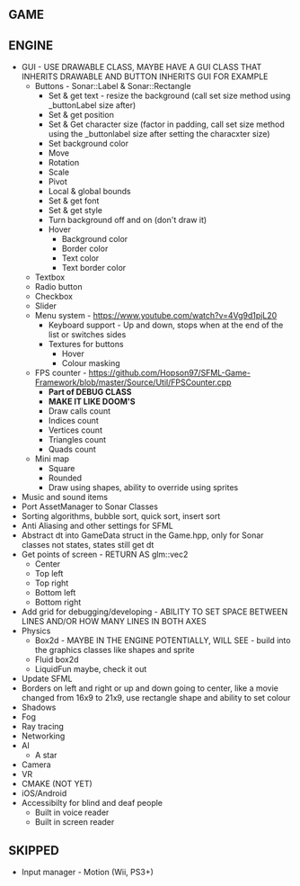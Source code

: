 GAME
-----------------------------------------------------------------

ENGINE
-----------------------------------------------------------------
* GUI - USE DRAWABLE CLASS, MAYBE HAVE A GUI CLASS THAT INHERITS DRAWABLE AND BUTTON INHERITS GUI FOR EXAMPLE
    - Buttons - Sonar::Label & Sonar::Rectangle
        - Set & get text - resize the background (call set size method using _buttonLabel size after)
        - Set & get position
        - Set & Get character size (factor in padding, call set size method using the _buttonlabel size after setting the characxter size)
        - Set background color
        - Move
        - Rotation
        - Scale
        - Pivot
        - Local & global bounds
        - Set & get font
        - Set & get style
        - Turn background off and on (don't draw it)
        - Hover
            - Background color
            - Border color
            - Text color
            - Text border color
    - Textbox
    - Radio button
    - Checkbox
    - Slider
    - Menu system - https://www.youtube.com/watch?v=4Vg9d1pjL20
        - Keyboard support - Up and down, stops when at the end of the list or switches sides
        - Textures for buttons
            - Hover
            - Colour masking
    - FPS counter - https://github.com/Hopson97/SFML-Game-Framework/blob/master/Source/Util/FPSCounter.cpp
        - **Part of DEBUG CLASS**
        - **MAKE IT LIKE DOOM'S**
        - Draw calls count
        - Indices count
        - Vertices count
        - Triangles count
        - Quads count
    - Mini map
        - Square
        - Rounded
        - Draw using shapes, ability to override using sprites
* Music and sound items
* Port AssetManager to Sonar Classes
* Sorting algorithms, bubble sort, quick sort, insert sort
* Anti Aliasing and other settings for SFML
* Abstract dt into GameData struct in the Game.hpp, only for Sonar classes not states, states still get dt
* Get points of screen - RETURN AS glm::vec2
    - Center
    - Top left
    - Top right
    - Bottom left
    - Bottom right
* Add grid for debugging/developing - ABILITY TO SET SPACE BETWEEN LINES AND/OR HOW MANY LINES IN BOTH AXES
* Physics
    - Box2d - MAYBE IN THE ENGINE POTENTIALLY, WILL SEE - build into the graphics classes like shapes and sprite
    - Fluid box2d
    - LiquidFun maybe, check it out
* Update SFML
* Borders on left and right or up and down going to center, like a movie changed from 16x9 to 21x9, use rectangle shape and ability to set colour
* Shadows
* Fog
* Ray tracing
* Networking
* AI
    - A star
* Camera
* VR
* CMAKE (NOT YET)
* iOS/Android
* Accessibilty for blind and deaf people
    - Built in voice reader
    - Built in screen reader


SKIPPED
-----------------------------------------------------------------
* Input manager - Motion (Wii, PS3+)
